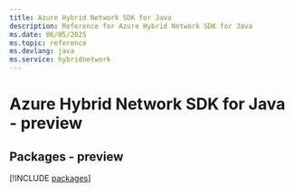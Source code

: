 ```yaml
---
title: Azure Hybrid Network SDK for Java
description: Reference for Azure Hybrid Network SDK for Java
ms.date: 06/05/2025
ms.topic: reference
ms.devlang: java
ms.service: hybridnetwork
---
```

# Azure Hybrid Network SDK for Java - preview
## Packages - preview
[!INCLUDE [packages](hybrid-network-index.md)]